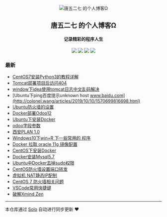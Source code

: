 <p align="center"><img alt="唐五二七 的个人博客Ω" src="https://static.b3log.org/images/brand/solo-32.png"></p><h2 align="center">
唐五二七 的个人博客Ω
</h2>

<h4 align="center">记录精彩的程序人生</h4>
<p align="center"><a title="唐五二七 的个人博客Ω" target="_blank" href="https://github.com/tang527/solo-blog"><img src="https://img.shields.io/github/last-commit/tang527/solo-blog.svg?style=flat-square&color=FF9900"></a>
<a title="GitHub repo size in bytes" target="_blank" href="https://github.com/tang527/solo-blog"><img src="https://img.shields.io/github/repo-size/tang527/solo-blog.svg?style=flat-square"></a>
<a title="Solo Version" target="_blank" href="https://github.com/b3log/solo/releases"><img src="https://img.shields.io/badge/solo-3.6.4-f1e05a.svg?style=flat-square&color=blueviolet"></a>
<a title="Hits" target="_blank" href="https://github.com/b3log/hits"><img src="https://hits.b3log.org/tang527/solo-blog.svg"></a></p>

### 最新

* [CentOS7安装Python3的教程详解](http://colonel.wang/articles/2019/10/23/1571825841966.html)
* [Tomcat部署项目后访问404](http://colonel.wang/articles/2019/10/14/1571061123131.html)
* [window下idea使用tomcat日志中文乱码解决](http://colonel.wang/articles/2019/10/14/1571035227998.html)
* [Ubuntu下ping百度提示unknown host www.baidu.com](http://colonel.wang/articles/2019/10/10/1570699816698.html)
* [Ubuntu防火墙的设置](http://colonel.wang/articles/2019/10/09/1570585209302.html)
* [Docker部署Odoo12](http://colonel.wang/articles/2019/10/09/1570584588820.html)
* [Ubuntu下安装Docker](http://colonel.wang/articles/2019/10/09/1570584106041.html)
* [odoo字段参数](http://colonel.wang/articles/2019/10/07/1570420742506.html)
* [西安PLAN 1.0](http://colonel.wang/articles/2019/09/28/1569682111255.html)
* [Windows10下win+R 下一些常用的 程序](http://colonel.wang/articles/2019/09/25/1569402930596.html)
* [Docker 拉取 oracle 11g 镜像配置](http://colonel.wang/articles/2019/09/23/1569209976895.html)
* [CentOS下安装Docker](http://colonel.wang/articles/2019/09/23/1569206218337.html)
* [Docker安装Mysql5.7](http://colonel.wang/articles/2019/09/23/1569169647165.html)
* [Ubuntu中Docker去掉sudo权限](http://colonel.wang/articles/2019/09/22/1569164247459.html)
* [CentOS防火墙设置端口转发](http://colonel.wang/articles/2019/09/19/1568885637667.html)
* [虚拟机 NAT静态IP配制](http://colonel.wang/articles/2019/09/19/1568882553818.html)
* [CentOS 7 防火墙相关问题](http://colonel.wang/articles/2019/09/17/1568730615726.html)
* [VSCode常用快捷键](http://colonel.wang/articles/2019/09/17/1568703920364.html)
* [破解Xmind Zen](http://colonel.wang/articles/2019/09/16/1568632887155.html)



---

本仓库通过 [Solo](https://github.com/b3log/solo) 自动进行同步更新 ❤️ 